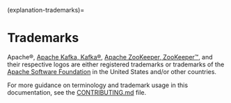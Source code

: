 (explanation-trademarks)=
# Trademarks

Apache®, [Apache Kafka, Kafka®](https://kafka.apache.org/), [Apache ZooKeeper, ZooKeeper™](https://zookeeper.apache.org/), and their respective logos are either registered trademarks or trademarks of the [Apache Software Foundation](https://www.apache.org/) in the United States and/or other countries.

For more guidance on terminology and trademark usage in this documentation, see the [CONTRIBUTING.md](https://github.com/canonical/kafka-k8s-operator/blob/main/CONTRIBUTING.md) file.
